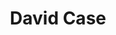 ---
layout: staff
title: David Case
salutation: Dr
role: Research Software Engineer
department: NCAS, Department of Meteorology
---